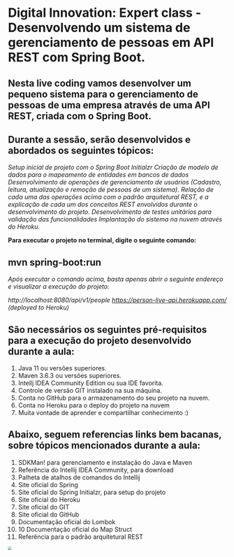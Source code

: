 # Digital Innovation: Expert class - Desenvolvendo um sistema de gerenciamento de pessoas em API REST com Spring Boot.
## Nesta live coding vamos desenvolver um pequeno sistema para o gerenciamento de pessoas de uma empresa através de uma API REST, criada com o Spring Boot.

## Durante a sessão, serão desenvolvidos e abordados os seguintes tópicos:

*Setup inicial de projeto com o Spring Boot Initialzr
Criação de modelo de dados para o mapeamento de entidades em bancos de dados
Desenvolvimento de operações de gerenciamento de usuários (Cadastro, leitura, atualização e remoção de pessoas de um sistema).
Relação de cada uma das operações acima com o padrão arquitetural REST, e a explicação de cada um dos conceitos REST envolvidos durante o desenvolvimento do projeto.
Desenvolvimento de testes unitários para validação das funcionalidades
Implantação do sistema na nuvem através do Heroku.*

**Para executar o projeto no terminal, digite o seguinte comando:**

## mvn spring-boot:run 
*Após executar o comando acima, basta apenas abrir o seguinte endereço e visualizar a execução do projeto:*

*http://localhost:8080/api/v1/people*
*https://person-live-api.herokuapp.com/ (deployed to Heroku)*

## São necessários os seguintes pré-requisitos para a execução do projeto desenvolvido durante a aula:

1. Java 11 ou versões superiores.
2. Maven 3.6.3 ou versões superiores.
3. Intellj IDEA Community Edition ou sua IDE favorita.
4. Controle de versão GIT instalado na sua máquina.
5. Conta no GitHub para o armazenamento do seu projeto na nuvem.
6. Conta no Heroku para o deploy do projeto na nuvem
7. Muita vontade de aprender e compartilhar conhecimento :)

## Abaixo, seguem referencias links bem bacanas, sobre tópicos mencionados durante a aula:

 1. SDKMan! para gerenciamento e instalação do Java e Maven
 2. Referência do Intellij IDEA Community, para download
 3. Palheta de atalhos de comandos do Intellij
 4. Site oficial do Spring
 5. Site oficial do Spring Initialzr, para setup do projeto
 6. Site oficial do Heroku
 7. Site oficial do GIT
 8. Site oficial do GitHub
 9. Documentação oficial do Lombok
10. 10 Documentação oficial do Map Struct
11. Referência para o padrão arquitetural REST

  <img src="C:\Users\José Luiz\Pictures\H2_db.png" style="zoom:50%;" /> 


